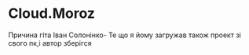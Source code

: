 # Cloud.Moroz

Причина гіта Іван Солонінко- Те що я йому загружав також проект зі свого пк,і автор зберігся
